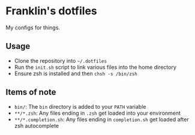 # Franklin's dotfiles

My configs for things.

## Usage

- Clone the repository into `~/.dotfiles`
- Run the `init.sh` script to link various files into the home directory
- Ensure zsh is installed and then `chsh -s /bin/zsh`

## Items of note

- `bin/`: The `bin` directory is added to your `PATH` variable
- `**/*.zsh`: Any files ending in `.zsh` get loaded into your environment
- `**/*.completion.sh`: Any files ending in `completion.sh` get loaded after zsh autocomplete
